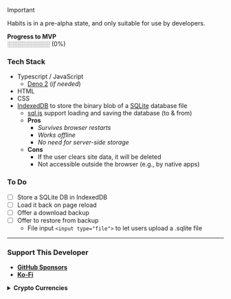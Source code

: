 > [!IMPORTANT]
> Habits is in a pre-alpha state, and only suitable for use by developers.
> 
> **Progress to MVP**  
> ░░░░░░░░░░ (0%) <!--█-->

<!--[**Kanban Board**]()--> <!-- TODO: Copy GitHub project (LiberaDebt) & replace. -->

### Tech Stack
* Typescript / JavaScript
  * [Deno 2](https://github.com/denoland/deno?tab=readme-ov-file) (_if needed_)
* HTML
* CSS
* [IndexedDB](https://github.com/w3c/IndexedDB) to store the binary blob of a [SQLite](https://github.com/sqlite/sqlite) database file
  * [sql.js](https://github.com/sql-js/sql.js) support loading and saving the database (to & from)
  * **Pros**
    * _Survives browser restarts_
    * _Works offline_
    * _No need for server-side storage_
  * **Cons**
    * If the user clears site data, it will be deleted
    * Not accessible outside the browser (e.g., by native apps)

### To Do
* [ ] Store a SQLite DB in IndexedDB
* [ ] Load it back on page reload
* [ ] Offer a download backup
* [ ] Offer to restore from backup
  * File input `<input type="file">` to let users upload a .sqlite file

---

### Support This Developer
* [**GitHub Sponsors**](https://github.com/sponsors/nomadicGopher)
* [**Ko-Fi**](https://ko-fi.com/nomadicGopher)

<details>
  <summary><b>Crypto Currencies</b></summary>
  <ul>
    <li><b>ETH</b>: 0x7531d86D5Dbda398369ec43205F102e79B3c647A</li>
    <li><b>BTC</b>: bc1qtkuzp85vph7y37rqjlznuta293qsay07cgg90s</li>
    <li><b>LTC</b>: ltc1q9pquzquaj6peplygqdrcxxvcnd5fcud7x80lh8</li>
    <li><b>DOGE</b>: DNQ3GHBVEcNpzXNeB7B4sPqd7L1GhUpMg3</li>
    <li><b>SOL</b>: EQ6QwibvKZsazjvQGJk6fsGW4BQSDS1Zs6Dj79HfVvME</li>
  </ul>
</details>
